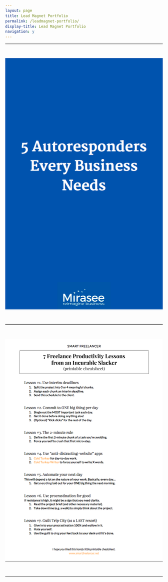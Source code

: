 ```yaml
---
layout: page
title: Lead Magnet Portfolio
permalink: /leadmagnet-portfolio/
display-title: Lead Magnet Portfolio
navigation: y
---
```


---

&nbsp;

<img src="mirasee-content-upgrade-cover.png">

&nbsp;

---

&nbsp;

<img src="oleg-content-upgrade-cover.png">

&nbsp;

---
